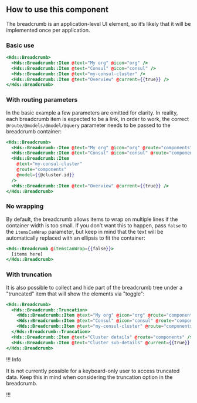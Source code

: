 ## How to use this component

The breadcrumb is an application-level UI element, so it’s likely that it will be implemented once per application.

### Basic use

```handlebars
<Hds::Breadcrumb>
  <Hds::Breadcrumb::Item @text="My org" @icon="org" />
  <Hds::Breadcrumb::Item @text="Consul" @icon="consul" />
  <Hds::Breadcrumb::Item @text="my-consul-cluster" />
  <Hds::Breadcrumb::Item @text="Overview" @current={{true}} />
</Hds::Breadcrumb>
```

### With routing parameters

In the basic example a few parameters are omitted for clarity. In reality, each breadcrumb item is expected to be a link, in order to work, the correct `@route/@models/@model/@query` parameter needs to be passed to the breadcrumb container:

```handlebars
<Hds::Breadcrumb>
  <Hds::Breadcrumb::Item @text="My org" @icon="org" @route="components" />
  <Hds::Breadcrumb::Item @text="Consul" @icon="consul" @route="components" />
  <Hds::Breadcrumb::Item
    @text="my-consul-cluster"
    @route="components"
    @model={{@cluster.id}}
  />
  <Hds::Breadcrumb::Item @text="Overview" @current={{true}} />
</Hds::Breadcrumb>
```

### No wrapping

By default, the breadcrumb allows items to wrap on multiple lines if the container width is too small. If you don’t want this to happen, pass `false` to the `itemsCanWrap` parameter, but keep in mind that the text will be automatically replaced with an ellipsis to fit the container:

```handlebars
<Hds::Breadcrumb @itemsCanWrap={{false}}>
  [items here]
</Hds::Breadcrumb>
```

### With truncation

It is also possible to collect and hide part of the breadcrumb tree under a "truncated" item that will show the elements via "toggle":

```handlebars
<Hds::Breadcrumb>
  <Hds::Breadcrumb::Truncation>
    <Hds::Breadcrumb::Item @text="My org" @icon="org" @route="components" />
    <Hds::Breadcrumb::Item @text="Consul" @icon="consul" @route="components" />
    <Hds::Breadcrumb::Item @text="my-consul-cluster" @route="components" />
  </Hds::Breadcrumb::Truncation>
  <Hds::Breadcrumb::Item @text="Cluster details" @route="components" />
  <Hds::Breadcrumb::Item @text="Cluster sub-details" @current={{true}} />
</Hds::Breadcrumb>
```

!!! Info

It is not currently possible for a keyboard-only user to access truncated data. Keep this in mind when considering the truncation option in the breadcrumb.

!!!
